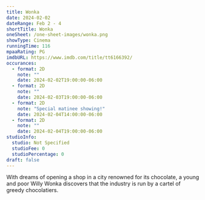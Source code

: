 ```yaml
---
title: Wonka
date: 2024-02-02
dateRange: Feb 2 - 4
shortTitle: Wonka
oneSheet: /one-sheet-images/wonka.png
showType: Cinema
runningTime: 116
mpaaRating: PG
imdbURL: https://www.imdb.com/title/tt6166392/
occurances:
  - format: 2D
    note: ""
    date: 2024-02-02T19:00:00-06:00
  - format: 2D
    note: ""
    date: 2024-02-03T19:00:00-06:00
  - format: 2D
    note: "Special matinee showing!"
    date: 2024-02-04T14:00:00-06:00
  - format: 2D
    note: ""
    date: 2024-02-04T19:00:00-06:00
studioInfo:
  studio: Not Specified
  studioFee: 0
  studioPercentage: 0
draft: false
---
```


With dreams of opening a shop in a city renowned for its chocolate, a young and poor Willy Wonka discovers that the industry is run by a cartel of greedy chocolatiers.